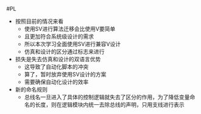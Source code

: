 #PL
* 按照目前的情况来看
	* 使用SV进行算法迁移会比使用V要简单
	* 且更加符合系统级设计的需求
	* 所以本次学习全面使用SV进行兼容V设计
	* 仿真和设计的区分通过标志来进行
* 损失是失去仿真和设计的双语言优势
	* 这导致了自动化脚本的冲突
	* 算了，暂时放弃使用SV设计的方案
	* 需要确保自动化设计的效率
* 新的命名规则
	* 总线名一旦进入了具体的控制逻辑就失去了区分的作用，为了降低变量命名的长度，则在逻辑模块内统一去除总线的声明，只用支线进行表示